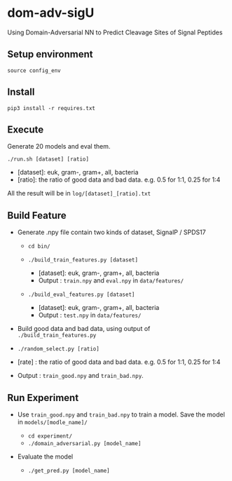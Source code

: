 # dom-adv-sigU
Using Domain-Adversarial NN to Predict Cleavage Sites of Signal Peptides

## Setup environment

`source config_env`

## Install

`pip3 install -r requires.txt`

## Execute
Generate 20 models and eval them.

`./run.sh [dataset] [ratio]`
  - [dataset]: euk, gram-, gram+, all, bacteria
  - [ratio]: the ratio of good data and bad data. e.g. 0.5 for 1:1, 0.25 for 1:4

All the result will be in `log/[dataset]_[ratio].txt`

## Build Feature
- Generate .npy file contain two kinds of dataset, SignalP / SPDS17

  - `cd bin/`

  - `./build_train_features.py [dataset]`
    - [dataset]: euk, gram-, gram+, all, bacteria
    - Output : `train.npy` and `eval.npy` in `data/features/`

  - `./build_eval_features.py [dataset]`
    - [dataset]: euk, gram-, gram+, all, bacteria
    - Output : `test.npy` in `data/features/`

- Build good data and bad data, using output of `./build_train_features.py`

 - `./random_select.py [ratio]`  
  - [rate] : the ratio of good data and bad data. e.g. 0.5 for 1:1, 0.25 for 1:4
  - Output : `train_good.npy` and `train_bad.npy`.

## Run Experiment
- Use `train_good.npy` and `train_bad.npy` to train a model. Save the model in `models/[modle_name]/`
  - `cd experiment/`
  - `./domain_adversarial.py [model_name]`

- Evaluate the model
  - `./get_pred.py [model_name]`
